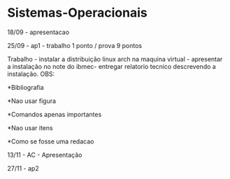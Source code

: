# Sistemas-Operacionais

 18/09 - apresentacao
 
 25/09 - ap1 - trabalho 1 ponto / prova 9 pontos 

 Trabalho - instalar a distribuição linux arch na maquina virtual - apresentar a instalação no note do ibmec- entregar relatorio tecnico descrevendo a instalação.
 OBS:
 
 *Bibliografia
 
 *Nao usar figura
 
 *Comandos apenas importantes
 
 *Nao usar itens
 
 *Como se fosse uma redacao
 
 13/11 - AC - Apresentação

 27/11 - ap2
